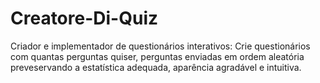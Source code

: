 # Creatore-Di-Quiz
Criador e implementador de questionários interativos: Crie questionários com quantas perguntas quiser, perguntas enviadas em ordem aleatória preveservando a estatística adequada, aparência agradável e intuitiva.
